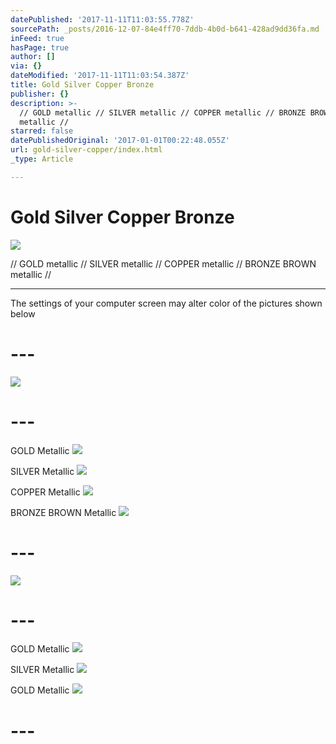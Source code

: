 ```yaml
---
datePublished: '2017-11-11T11:03:55.778Z'
sourcePath: _posts/2016-12-07-84e4ff70-7ddb-4b0d-b641-428ad9dd36fa.md
inFeed: true
hasPage: true
author: []
via: {}
dateModified: '2017-11-11T11:03:54.387Z'
title: Gold Silver Copper Bronze
publisher: {}
description: >-
  // GOLD metallic // SILVER metallic // COPPER metallic // BRONZE BROWN
  metallic //
starred: false
datePublishedOriginal: '2017-01-01T00:22:48.055Z'
url: gold-silver-copper/index.html
_type: Article

---
```

# Gold Silver Copper Bronze
![](https://the-grid-user-content.s3-us-west-2.amazonaws.com/dc7fd5c7-139f-431b-8341-8ccc7b3465b8.jpg)

// GOLD metallic // SILVER metallic // COPPER metallic // BRONZE BROWN metallic //

---

The settings of your computer screen may alter color of the pictures shown below

# ---
![](https://the-grid-user-content.s3-us-west-2.amazonaws.com/56b98486-8884-4ae1-a71d-e65ba83934d9.jpg)

# ---

GOLD Metallic
![](https://the-grid-user-content.s3-us-west-2.amazonaws.com/5c29e4d9-05a6-4b4d-8555-c270cac7e9e2.jpg)

SILVER Metallic
![](https://the-grid-user-content.s3-us-west-2.amazonaws.com/0f0b378d-c814-483c-a871-01885f7714ab.jpg)

COPPER Metallic
![](https://the-grid-user-content.s3-us-west-2.amazonaws.com/7e25ad7b-8887-487d-9655-beec2724d088.jpg)

BRONZE BROWN Metallic
![](https://the-grid-user-content.s3-us-west-2.amazonaws.com/80ac52ce-a999-4c97-96e8-6f20dfddc0f6.jpg)

# ---
![](https://the-grid-user-content.s3-us-west-2.amazonaws.com/e01c50be-5ac7-4e38-be62-0e355248e898.jpg)

# ---

GOLD Metallic
![](https://the-grid-user-content.s3-us-west-2.amazonaws.com/66e7ed63-0832-4f20-badc-713b9550b9fc.jpg)

SILVER Metallic
![](https://the-grid-user-content.s3-us-west-2.amazonaws.com/02faf589-b4e7-4169-91a7-ebcba55d3e34.jpg)

GOLD Metallic
![](https://the-grid-user-content.s3-us-west-2.amazonaws.com/78fe2de6-8b7a-4378-b3ca-0e0b851af271.jpg)

# ---